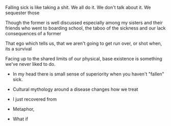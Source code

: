 Falling sick is like taking a shit. We all do it. We don't talk about it. We sequester those 

Though the former is well discussed especially among my sisters and their friends who went to boarding school, the taboo of the sickness and our lack  consequences of a former 

That ego which tells us, that we aren't going to get run over, or shot when, its a survival 

Facing up to the shared limits of our physical, base existence is something we've never liked to do. 

- In my head there is small sense of superiority when you haven't "fallen" sick. 
- Cultural mythology around a disease changes how we treat

- I just recovered from 
- Metaphor, 
- What if 